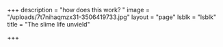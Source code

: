 +++
description = "how does this work? "
image = "/uploads/7t7nihaqmzx31-3506419733.jpg"
layout = "page"
lsblk = "lsblk"
title = "The slime life unvield"

+++
